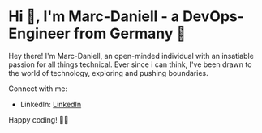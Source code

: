 # Hi 👋, I'm Marc-Daniell - a DevOps-Engineer from Germany 🚀

Hey there! I'm Marc-Daniell, an open-minded individual with an insatiable passion for all things technical. Ever since i can think, I've been drawn to the world of technology, exploring and pushing boundaries.

Connect with me:
- LinkedIn: [LinkedIn](https://www.linkedin.com/in/marc-daniell-he%C3%9F-8b6b652a4/)

Happy coding! 🚀✨

